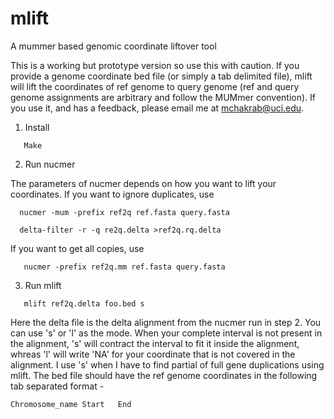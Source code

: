 # mlift 
A mummer based genomic coordinate liftover tool

This is a working but prototype version so use this with caution. If you provide a genome coordinate bed file (or simply a tab delimited file), mlift will lift the coordinates of ref genome to query genome (ref and query genome assignments are arbitrary and follow the MUMmer convention). If you use it, and has a feedback, please email me at mchakrab@uci.edu.

1. Install

 ```
	Make
 ```
2. Run nucmer

The parameters of nucmer depends on how you want to lift your coordinates. If you want to ignore duplicates, use 

  ```
	nucmer -mum -prefix ref2q ref.fasta query.fasta

	delta-filter -r -q re2q.delta >ref2q.rq.delta
 ```
If you want to get all copies, use

 ```
	nucmer -prefix ref2q.mm ref.fasta query.fasta
 ```

3. Run mlift

 ```
	mlift ref2q.delta foo.bed s
 ```
Here the delta file is the delta alignment from the nucmer run in step 2. You can use 's' or 'l' as the mode. When your complete interval is not present in the alignment, 's' will contract the interval to fit it inside the alignment, whreas 'l' will write 'NA' for your coordinate that is not covered in the alignment. I use 's' when I have to find partial of full gene duplications using mlift. The bed file should have the ref genome coordinates in the following tab separated format -
	
	Chromosome_name	Start	End
